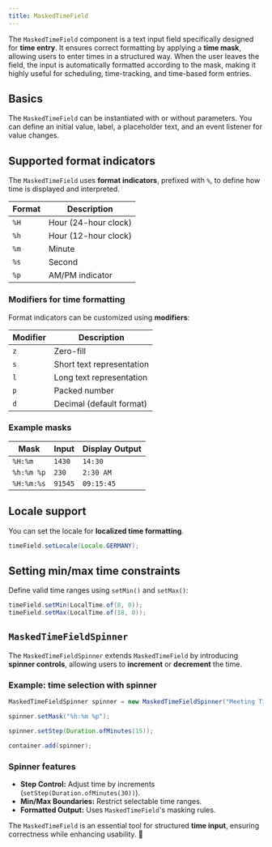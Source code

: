 ```yaml
---
title: MaskedTimeField
---
```


The `MaskedTimeField` component is a text input field specifically designed for **time entry**. It ensures correct formatting by applying a **time mask**, allowing users to enter times in a structured way. When the user leaves the field, the input is automatically formatted according to the mask, making it highly useful for scheduling, time-tracking, and time-based form entries.

## Basics

The `MaskedTimeField` can be instantiated with or without parameters. You can define an initial value, label, a placeholder text, and an event listener for value changes.

## Supported format indicators

The `MaskedTimeField` uses **format indicators**, prefixed with `%`, to define how time is displayed and interpreted.

| Format  | Description               |
|---------|---------------------------|
| `%H`    | Hour (24-hour clock)      |
| `%h`    | Hour (12-hour clock)      |
| `%m`    | Minute                    |
| `%s`    | Second                    |
| `%p`    | AM/PM indicator           |

### Modifiers for time formatting

Format indicators can be customized using **modifiers**:

| Modifier | Description                     |
|----------|---------------------------------|
| `z`      | Zero-fill                      |
| `s`      | Short text representation      |
| `l`      | Long text representation       |
| `p`      | Packed number                  |
| `d`      | Decimal (default format)       |

### Example masks

| Mask       | Input   | Display Output |
|------------|--------|---------------|
| `%H:%m`    | `1430` | `14:30`       |
| `%h:%m %p` | `230`  | `2:30 AM`     |
| `%H:%m:%s` | `91545`| `09:15:45`    |

## Locale support

You can set the locale for **localized time formatting**.

```java
timeField.setLocale(Locale.GERMANY);
```

## Setting min/max time constraints

Define valid time ranges using `setMin()` and `setMax()`:

```java
timeField.setMin(LocalTime.of(8, 0));  
timeField.setMax(LocalTime.of(18, 0)); 
```

## `MaskedTimeFieldSpinner`

The `MaskedTimeFieldSpinner` extends `MaskedTimeField` by introducing **spinner controls**, allowing users to **increment** or **decrement** the time.

### Example: time selection with spinner
```java
MaskedTimeFieldSpinner spinner = new MaskedTimeFieldSpinner("Meeting Time", LocalTime.of(10, 0));

spinner.setMask("%h:%m %p"); 

spinner.setStep(Duration.ofMinutes(15)); 

container.add(spinner);
```

### Spinner features
- **Step Control:** Adjust time by increments (`setStep(Duration.ofMinutes(30))`).
- **Min/Max Boundaries:** Restrict selectable time ranges.
- **Formatted Output:** Uses `MaskedTimeField`'s masking rules.


The `MaskedTimeField` is an essential tool for structured **time input**, ensuring correctness while enhancing usability. 🚀
